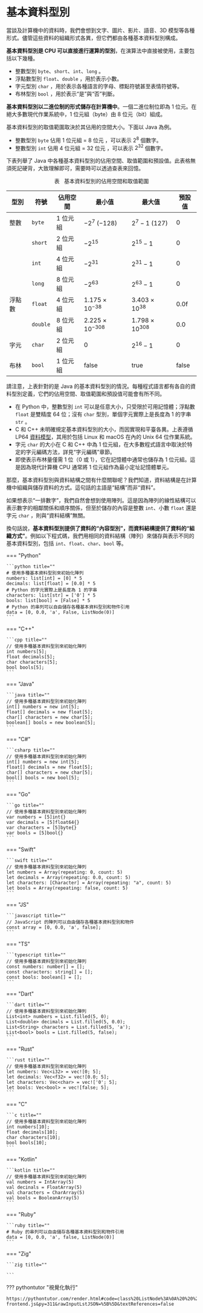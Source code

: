 # 基本資料型別

當談及計算機中的資料時，我們會想到文字、圖片、影片、語音、3D 模型等各種形式。儘管這些資料的組織形式各異，但它們都由各種基本資料型別構成。

**基本資料型別是 CPU 可以直接進行運算的型別**，在演算法中直接被使用，主要包括以下幾種。

- 整數型別 `byte`、`short`、`int`、`long` 。
- 浮點數型別 `float`、`double` ，用於表示小數。
- 字元型別 `char` ，用於表示各種語言的字母、標點符號甚至表情符號等。
- 布林型別 `bool` ，用於表示“是”與“否”判斷。

**基本資料型別以二進位制的形式儲存在計算機中**。一個二進位制位即為 $1$ 位元。在絕大多數現代作業系統中，$1$ 位元組（byte）由 $8$ 位元（bit）組成。

基本資料型別的取值範圍取決於其佔用的空間大小。下面以 Java 為例。

- 整數型別 `byte` 佔用 $1$ 位元組 = $8$ 位元 ，可以表示 $2^{8}$ 個數字。
- 整數型別 `int` 佔用 $4$ 位元組 = $32$ 位元 ，可以表示 $2^{32}$ 個數字。

下表列舉了 Java 中各種基本資料型別的佔用空間、取值範圍和預設值。此表格無須死記硬背，大致理解即可，需要時可以透過查表來回憶。

<p align="center"> 表 <id> &nbsp; 基本資料型別的佔用空間和取值範圍 </p>

| 型別   | 符號     | 佔用空間 | 最小值                   | 最大值                  | 預設值         |
| ------ | -------- | -------- | ------------------------ | ----------------------- | -------------- |
| 整數   | `byte`   | 1 位元組   | $-2^7$ ($-128$)          | $2^7 - 1$ ($127$)       | $0$            |
|        | `short`  | 2 位元組   | $-2^{15}$                | $2^{15} - 1$            | $0$            |
|        | `int`    | 4 位元組   | $-2^{31}$                | $2^{31} - 1$            | $0$            |
|        | `long`   | 8 位元組   | $-2^{63}$                | $2^{63} - 1$            | $0$            |
| 浮點數 | `float`  | 4 位元組   | $1.175 \times 10^{-38}$  | $3.403 \times 10^{38}$  | $0.0\text{f}$  |
|        | `double` | 8 位元組   | $2.225 \times 10^{-308}$ | $1.798 \times 10^{308}$ | $0.0$          |
| 字元   | `char`   | 2 位元組   | $0$                      | $2^{16} - 1$            | $0$            |
| 布林   | `bool`   | 1 位元組   | $\text{false}$           | $\text{true}$           | $\text{false}$ |

請注意，上表針對的是 Java 的基本資料型別的情況。每種程式語言都有各自的資料型別定義，它們的佔用空間、取值範圍和預設值可能會有所不同。

- 在 Python 中，整數型別 `int` 可以是任意大小，只受限於可用記憶體；浮點數 `float` 是雙精度 64 位；沒有 `char` 型別，單個字元實際上是長度為 1 的字串 `str` 。
- C 和 C++ 未明確規定基本資料型別的大小，而因實現和平臺各異。上表遵循 LP64 [資料模型](https://en.cppreference.com/w/cpp/language/types#Properties)，其用於包括 Linux 和 macOS 在內的 Unix 64 位作業系統。
- 字元 `char` 的大小在 C 和 C++ 中為 1 位元組，在大多數程式語言中取決於特定的字元編碼方法，詳見“字元編碼”章節。
- 即使表示布林量僅需 1 位（$0$ 或 $1$），它在記憶體中通常也儲存為 1 位元組。這是因為現代計算機 CPU 通常將 1 位元組作為最小定址記憶體單元。

那麼，基本資料型別與資料結構之間有什麼關聯呢？我們知道，資料結構是在計算機中組織與儲存資料的方式。這句話的主語是“結構”而非“資料”。

如果想表示“一排數字”，我們自然會想到使用陣列。這是因為陣列的線性結構可以表示數字的相鄰關係和順序關係，但至於儲存的內容是整數 `int`、小數 `float` 還是字元 `char` ，則與“資料結構”無關。

換句話說，**基本資料型別提供了資料的“內容型別”，而資料結構提供了資料的“組織方式”**。例如以下程式碼，我們用相同的資料結構（陣列）來儲存與表示不同的基本資料型別，包括 `int`、`float`、`char`、`bool` 等。

=== "Python"

    ```python title=""
    # 使用多種基本資料型別來初始化陣列
    numbers: list[int] = [0] * 5
    decimals: list[float] = [0.0] * 5
    # Python 的字元實際上是長度為 1 的字串
    characters: list[str] = ['0'] * 5
    bools: list[bool] = [False] * 5
    # Python 的串列可以自由儲存各種基本資料型別和物件引用
    data = [0, 0.0, 'a', False, ListNode(0)]
    ```

=== "C++"

    ```cpp title=""
    // 使用多種基本資料型別來初始化陣列
    int numbers[5];
    float decimals[5];
    char characters[5];
    bool bools[5];
    ```

=== "Java"

    ```java title=""
    // 使用多種基本資料型別來初始化陣列
    int[] numbers = new int[5];
    float[] decimals = new float[5];
    char[] characters = new char[5];
    boolean[] bools = new boolean[5];
    ```

=== "C#"

    ```csharp title=""
    // 使用多種基本資料型別來初始化陣列
    int[] numbers = new int[5];
    float[] decimals = new float[5];
    char[] characters = new char[5];
    bool[] bools = new bool[5];
    ```

=== "Go"

    ```go title=""
    // 使用多種基本資料型別來初始化陣列
    var numbers = [5]int{}
    var decimals = [5]float64{}
    var characters = [5]byte{}
    var bools = [5]bool{}
    ```

=== "Swift"

    ```swift title=""
    // 使用多種基本資料型別來初始化陣列
    let numbers = Array(repeating: 0, count: 5)
    let decimals = Array(repeating: 0.0, count: 5)
    let characters: [Character] = Array(repeating: "a", count: 5)
    let bools = Array(repeating: false, count: 5)
    ```

=== "JS"

    ```javascript title=""
    // JavaScript 的陣列可以自由儲存各種基本資料型別和物件
    const array = [0, 0.0, 'a', false];
    ```

=== "TS"

    ```typescript title=""
    // 使用多種基本資料型別來初始化陣列
    const numbers: number[] = [];
    const characters: string[] = [];
    const bools: boolean[] = [];
    ```

=== "Dart"

    ```dart title=""
    // 使用多種基本資料型別來初始化陣列
    List<int> numbers = List.filled(5, 0);
    List<double> decimals = List.filled(5, 0.0);
    List<String> characters = List.filled(5, 'a');
    List<bool> bools = List.filled(5, false);
    ```

=== "Rust"

    ```rust title=""
    // 使用多種基本資料型別來初始化陣列
    let numbers: Vec<i32> = vec![0; 5];
    let decimals: Vec<f32> = vec![0.0; 5];
    let characters: Vec<char> = vec!['0'; 5];
    let bools: Vec<bool> = vec![false; 5];
    ```

=== "C"

    ```c title=""
    // 使用多種基本資料型別來初始化陣列
    int numbers[10];
    float decimals[10];
    char characters[10];
    bool bools[10];
    ```

=== "Kotlin"

    ```kotlin title=""
    // 使用多種基本資料型別來初始化陣列
    val numbers = IntArray(5)
    val decinals = FloatArray(5)
    val characters = CharArray(5)
    val bools = BooleanArray(5)
    ```

=== "Ruby"

    ```ruby title=""
    # Ruby 的串列可以自由儲存各種基本資料型別和物件引用
    data = [0, 0.0, 'a', false, ListNode(0)]
    ```

=== "Zig"

    ```zig title=""

    ```

??? pythontutor "視覺化執行"

    https://pythontutor.com/render.html#code=class%20ListNode%3A%0A%20%20%20%20%22%22%22%E9%8F%88%E7%B5%90%E4%B8%B2%E5%88%97%E7%AF%80%E9%BB%9E%E9%A1%9E%E5%88%A5%22%22%22%0A%20%20%20%20def%20__init__%28self%2C%20val%3A%20int%29%3A%0A%20%20%20%20%20%20%20%20self.val%3A%20int%20%3D%20val%20%20%23%20%E7%AF%80%E9%BB%9E%E5%80%BC%0A%20%20%20%20%20%20%20%20self.next%3A%20ListNode%20%7C%20None%20%3D%20None%20%20%23%20%E5%BE%8C%E7%B9%BC%E7%AF%80%E9%BB%9E%E5%BC%95%E7%94%A8%0A%0A%22%22%22Driver%20Code%22%22%22%0Aif%20__name__%20%3D%3D%20%22__main__%22%3A%0A%20%20%20%20%23%20%E4%BD%BF%E7%94%A8%E5%A4%9A%E7%A8%AE%E5%9F%BA%E6%9C%AC%E8%B3%87%E6%96%99%E5%9E%8B%E5%88%A5%E4%BE%86%E5%88%9D%E5%A7%8B%E5%8C%96%E9%99%A3%E5%88%97%0A%20%20%20%20numbers%20%3D%20%5B0%5D%20%2A%205%0A%20%20%20%20decimals%20%3D%20%5B0.0%5D%20%2A%205%0A%20%20%20%20%23%20Python%20%E7%9A%84%E5%AD%97%E5%85%83%E5%AF%A6%E9%9A%9B%E4%B8%8A%E6%98%AF%E9%95%B7%E5%BA%A6%E7%82%BA%201%20%E7%9A%84%E5%AD%97%E4%B8%B2%0A%20%20%20%20characters%20%3D%20%5B%270%27%5D%20%2A%205%0A%20%20%20%20bools%20%3D%20%5BFalse%5D%20%2A%205%0A%20%20%20%20%23%20Python%20%E7%9A%84%E4%B8%B2%E5%88%97%E5%8F%AF%E4%BB%A5%E8%87%AA%E7%94%B1%E5%84%B2%E5%AD%98%E5%90%84%E7%A8%AE%E5%9F%BA%E6%9C%AC%E8%B3%87%E6%96%99%E5%9E%8B%E5%88%A5%E5%92%8C%E7%89%A9%E4%BB%B6%E5%BC%95%E7%94%A8%0A%20%20%20%20data%20%3D%20%5B0%2C%200.0%2C%20%27a%27%2C%20False%2C%20ListNode%280%29%5D&cumulative=false&curInstr=12&heapPrimitives=nevernest&mode=display&origin=opt-frontend.js&py=311&rawInputLstJSON=%5B%5D&textReferences=false
